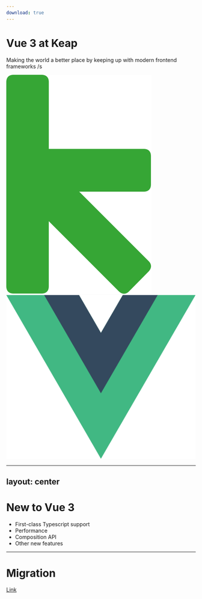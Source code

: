 ```yaml
---
download: true
---
```



<div class="flex items-center">
  <div class="w-[60%]">
    <h1>Vue 3 at Keap</h1>
    <p>Making the world a better place by keeping up with modern frontend frameworks /s</p>
  </div>
  <div class="flex items-center gap-8 ml-auto">
    <img src="/keap.svg" class="h-[100px]" />
    <mdi-plus class="text-2xl" />
    <img src="/vue.svg" class="h-[100px]" />
  </div>
</div>

---
layout: center
---

# New to Vue 3

- First-class Typescript support
- Performance
- Composition API
- Other new features

---

# Migration

[Link](https://github.com/vuejs/vue-next/tree/master/packages/vue-compat)
